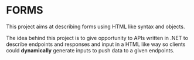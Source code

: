 # FORMS


This project aims at describing forms using HTML like syntax and objects.

The idea behind this project is to give opportunity to APIs written in .NET to describe endpoints and responses and input in a HTML like way 
so clients could **dynamically** generate inputs to push data to a given endpoints. 